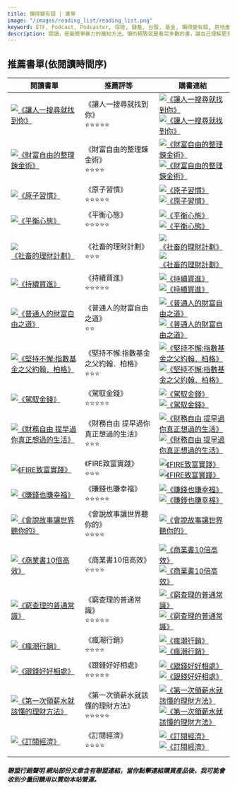 ```yaml
---
title: 懶得變有錢 | 書單
image: "/images/reading_list/reading_list.png"
keyword: ETF, Podcast, Podcaster, 保險, 儲蓄, 台股, 基金, 懶得變有錢, 房地產, 投資理財, 支出, 收入, 理財規劃, 瑪斯理財兩三事, 稅務, 總體經濟, 美股, 職涯心得, 股利收入, 複委託, 記帳, 讀書心得, 財務規劃, 財商, 貸款, 資產配置, 退休規劃, 開源節流
description: 閱讀，是最簡單暴力的擴知方法。懶的極致就是看完多數的書，讓自己理解更多的原則，接著落實到自己的生活來實踐。這不只是閱讀，而是閱歷。
---
```


## 推薦書單(依閱讀時間序)

| 閱讀書單 | 推薦評等 | 購書連結 |
|-|-|-|
| [![《讓人一搜尋就找到你》](/images/reading_list/img_18.png)](/blog/book-review-let-people-find-you-with-just-one-search/) | 《讓人一搜尋就找到你》<br/>⭐⭐⭐⭐⭐ | [![《讓人一搜尋就找到你》](/images/reading_list/books_buy.jpg)](https://www.books.com.tw/exep/assp.php/shamangels/products/0010977804?utm_source=shamangels&utm_medium=ap-books&utm_content=recommend&utm_campaign=ap-202407)<br/> [![《讓人一搜尋就找到你》](/images/reading_list/momobooks_buy.jpg)](https://www.momoshop.com.tw/goods/GoodsDetail.jsp?i_code=12274102&Area=search&mdiv=403&oid=0_1&cid=index&kw=%E8%AE%93%E4%BA%BA%E4%B8%80%E6%90%9C%E5%B0%8B%E5%B0%B1%E6%89%BE%E5%88%B0%E4%BD%A0&memid=6000021729&cid=apuad&oid=1&osm=league) |
| [![《財富自由的整理鍊金術》](/images/reading_list/img_17.png)](/blog/book-review-the-alchemy-of-financial-freedom/) | 《財富自由的整理鍊金術》<br/>⭐⭐⭐⭐ | [![《財富自由的整理鍊金術》](/images/reading_list/books_buy.jpg)](https://www.books.com.tw/exep/assp.php/shamangels/products/0010919750?utm_source=shamangels&utm_medium=ap-books&utm_content=recommend&utm_campaign=ap-202407)<br/> [![《財富自由的整理鍊金術》](/images/reading_list/momobooks_buy.jpg)](https://www.momoshop.com.tw/goods/GoodsDetail.jsp?i_code=9923534&Area=search&mdiv=403&oid=0_1&cid=index&kw=%E8%B2%A1%E5%AF%8C%E8%87%AA%E7%94%B1%E7%9A%84%E6%95%B4%E7%90%86%E9%8D%8A%E9%87%91%E8%A1%93&memid=6000021729&cid=apuad&oid=1&osm=league) |
| [![《原子習慣》](/images/reading_list/img_16.png)](/blog/book-reviewthoughts-on-atomic-habits/) | 《原子習慣》<br/>⭐⭐⭐⭐⭐ | [![《原子習慣》](/images/reading_list/books_buy.jpg)](https://www.books.com.tw/exep/assp.php/shamangels/products/0010822522?utm_source=shamangels&utm_medium=ap-books&utm_content=recommend&utm_campaign=ap-202407)<br/> [![《原子習慣》](/images/reading_list/momobooks_buy.jpg)](https://www.momoshop.com.tw/goods/GoodsDetail.jsp?i_code=8572695&Area=search&mdiv=403&oid=0_1&cid=index&kw=%E5%8E%9F%E5%AD%90%E7%BF%92%E6%85%A3&memid=6000021729&cid=apuad&oid=1&osm=league) |
| [![《平衡心態》](/images/reading_list/img_15.png)](/blog/book-balanced-mental-reading-experience/) | 《平衡心態》<br/>⭐⭐⭐⭐⭐ | [![《平衡心態》](/images/reading_list/books_buy.jpg)](https://www.books.com.tw/exep/assp.php/shamangels/products/0010950295?utm_source=shamangels&utm_medium=ap-books&utm_content=recommend&utm_campaign=ap-202406)<br/> [![《平衡心態》](/images/reading_list/momobooks_buy.jpg)](https://www.momoshop.com.tw/goods/GoodsDetail.jsp?i_code=11062008&Area=search&oid=1_1&cid=index&kw=%E5%B9%B3%E8%A1%A1%E5%BF%83%E6%85%8B&memid=6000021729&cid=apuad&oid=1&osm=league) |
| [![《社畜的理財計劃》](/images/reading_list/img_14.png)](/blog/book-social-animal-financial-plan/) | 《社畜的理財計劃》<br/>⭐⭐⭐ | [![《社畜的理財計劃》](/images/reading_list/books_buy.jpg)](https://www.books.com.tw/exep/assp.php/shamangels/products/0010918698?utm_source=shamangels&utm_medium=ap-books&utm_content=recommend&utm_campaign=ap-202406)<br/> [![《社畜的理財計劃》](/images/reading_list/momobooks_buy.jpg)](https://www.momoshop.com.tw/goods/GoodsDetail.jsp?i_code=9880572&Area=search&oid=1_1&cid=index&kw=%E7%A4%BE%E7%95%9C%E7%9A%84%E7%90%86%E8%B2%A1%E8%A8%88%E5%8A%83&memid=6000021729&cid=apuad&oid=1&osm=league) |
| [![《持續買進》](/images/reading_list/img_13.png)](/blog/book-continuous-buy-reading-experience/) | 《持續買進》<br/>⭐⭐⭐⭐⭐ | [![《持續買進》](/images/reading_list/books_buy.jpg)](https://www.books.com.tw/exep/assp.php/shamangels/products/0010957881?utm_source=shamangels&utm_medium=ap-books&utm_content=recommend&utm_campaign=ap-202406)<br/> [![《持續買進》](/images/reading_list/momobooks_buy.jpg)](https://www.momoshop.com.tw/goods/GoodsDetail.jsp?i_code=11398962&Area=search&oid=1_1&cid=index&kw=%E6%8C%81%E7%BA%8C%E8%B2%B7%E9%80%B2&memid=6000021729&cid=apuad&oid=1&osm=league) |
| [![《普通人的財富自由之道》](/images/reading_list/img_12.png)](/blog/book-the-word-of-freedom-of-evergreen/) | 《普通人的財富自由之道》<br/>⭐⭐ | [![《普通人的財富自由之道》](/images/reading_list/books_buy.jpg)](https://www.books.com.tw/exep/assp.php/shamangels/products/0010914697?utm_source=shamangels&utm_medium=ap-books&utm_content=recommend&utm_campaign=ap-202406)<br/> [![《普通人的財富自由之道》](/images/reading_list/momobooks_buy.jpg)](https://www.momoshop.com.tw/goods/GoodsDetail.jsp?i_code=9748520&Area=search&oid=1_1&cid=index&kw=%E6%99%AE%E9%80%9A%E4%BA%BA%E7%9A%84%E8%B2%A1%E5%AF%8C%E8%87%AA%E7%94%B1%E4%B9%8B%E9%81%93&memid=6000021729&cid=apuad&oid=1&osm=league) |
| [![《堅持不懈:指數基金之父約翰．柏格》](/images/reading_list/img_11.png)](/blog/book-persistence-father-of-the-index-fund-johnberg-reading-experience/) | 《堅持不懈:指數基金之父約翰．柏格》<br/>⭐⭐⭐ | [![《堅持不懈:指數基金之父約翰．柏格》](/images/reading_list/books_buy.jpg)](https://www.books.com.tw/exep/assp.php/shamangels/products/0010823259?utm_source=shamangels&utm_medium=ap-books&utm_content=recommend&utm_campaign=ap-202406)<br/> [![《堅持不懈:指數基金之父約翰．柏格》](/images/reading_list/momobooks_buy.jpg)](https://www.momoshop.com.tw/goods/GoodsDetail.jsp?i_code=9271410&Area=search&oid=1_1&cid=index&kw=%E5%A0%85%E6%8C%81%E4%B8%8D%E6%87%88%3A%E6%8C%87%E6%95%B8%E5%9F%BA%E9%87%91%E4%B9%8B%E7%88%B6%E7%B4%84%E7%BF%B0%EF%BC%8E%E6%9F%8F%E6%A0%BC&memid=6000021729&cid=apuad&oid=1&osm=league) |
| [![《駕馭金錢》](/images/reading_list/img_10.png)](/blog/book-of-books-management-of-money-reading-experience/) | 《駕馭金錢》<br/>⭐⭐⭐⭐⭐ | [![《駕馭金錢》](/images/reading_list/books_buy.jpg)](https://www.books.com.tw/exep/assp.php/shamangels/products/0010823445?utm_source=shamangels&utm_medium=ap-books&utm_content=recommend&utm_campaign=ap-202406)<br/> [![《駕馭金錢》](/images/reading_list/momobooks_buy.jpg)](https://www.momoshop.com.tw/goods/GoodsDetail.jsp?i_code=12360259&Area=search&oid=1_1&cid=index&kw=%E9%A7%95%E9%A6%AD%E9%87%91%E9%8C%A2&memid=6000021729&cid=apuad&oid=1&osm=league) |
| [![《財務自由 提早過你真正想過的生活》](/images/reading_list/img_9.png)](/blog/book-freedom-of-finance-live-early-life-you-really-thinking-reading-experience/) | 《財務自由 提早過你真正想過的生活》<br/>⭐⭐⭐ | [![《財務自由 提早過你真正想過的生活》](/images/reading_list/books_buy.jpg)](https://www.books.com.tw/exep/assp.php/shamangels/products/0010849695?utm_source=shamangels&utm_medium=ap-books&utm_content=recommend&utm_campaign=ap-202406)<br/> [![《財務自由 提早過你真正想過的生活》](/images/reading_list/momobooks_buy.jpg)](https://www.momoshop.com.tw/goods/GoodsDetail.jsp?i_code=8563268&Area=search&oid=1_1&cid=index&kw=%E8%B2%A1%E5%8B%99%E8%87%AA%E7%94%B1%20%E6%8F%90%E6%97%A9%E9%81%8E%E4%BD%A0%E7%9C%9F%E6%AD%A3%E6%83%B3%E9%81%8E%E7%9A%84%E7%94%9F%E6%B4%BB&memid=6000021729&cid=apuad&oid=1&osm=league) |
| [![《FIRE致富實踐》](/images/reading_list/img_8.png)](/blog/book-fire-to-get-rich-reading-experience/) | 《FIRE致富實踐》<br/>⭐⭐⭐ | [![《FIRE致富實踐》](/images/reading_list/books_buy.jpg)](https://www.books.com.tw/exep/assp.php/shamangels/products/0010938897?utm_source=shamangels&utm_medium=ap-books&utm_content=recommend&utm_campaign=ap-202406)<br/> [![《FIRE致富實踐》](/images/reading_list/momobooks_buy.jpg)](https://www.momoshop.com.tw/goods/GoodsDetail.jsp?i_code=10646848&Area=search&oid=1_2&cid=index&kw=FIRE%E8%87%B4%E5%AF%8C%E5%AF%A6%E8%B8%90&memid=6000021729&cid=apuad&oid=1&osm=league) |
| [![《賺錢也賺幸福》](/images/reading_list/img_7.png)](/blog/book-of-books-make-money-and-earn-happiness-reading-experience/) | 《賺錢也賺幸福》<br/>⭐⭐⭐⭐⭐ | [![《賺錢也賺幸福》](/images/reading_list/books_buy.jpg)](https://www.books.com.tw/exep/assp.php/shamangels/products/0010991526?utm_source=shamangels&utm_medium=ap-books&utm_content=recommend&utm_campaign=ap-202406)<br/> [![《賺錢也賺幸福》](/images/reading_list/momobooks_buy.jpg)](https://www.momoshop.com.tw/goods/GoodsDetail.jsp?i_code=12903375&Area=search&oid=1_3&cid=index&kw=%E8%B3%BA%E9%8C%A2%E4%B9%9F%E8%B3%BA%E5%B9%B8%E7%A6%8F&memid=6000021729&cid=apuad&oid=1&osm=league) |
| [![《會說故事讓世界聽你的》](/images/reading_list/img_6.png)](/blog/book-can-tell-the-story-that-let-the-world-listen-to-you-reading-experience/) | 《會說故事讓世界聽你的》<br/>⭐⭐⭐⭐ | [![《會說故事讓世界聽你的》](/images/reading_list/books_buy.jpg)](https://www.books.com.tw/exep/assp.php/shamangels/products/0010632833?utm_source=shamangels&utm_medium=ap-books&utm_content=recommend&utm_campaign=ap-202406)<br/> |
| [![《商業書10倍高效》](/images/reading_list/img_5.png)](/blog/book-of-books-commercial-books-10-times-efficient-reading-experience/) | 《商業書10倍高效》<br/>⭐⭐⭐⭐ | [![《商業書10倍高效》](/images/reading_list/books_buy.jpg)](https://www.books.com.tw/exep/assp.php/shamangels/products/0010965241?utm_source=shamangels&utm_medium=ap-books&utm_content=recommend&utm_campaign=ap-202406)<br/> [![《商業書10倍高效》](/images/reading_list/momobooks_buy.jpg)](https://www.momoshop.com.tw/goods/GoodsDetail.jsp?i_code=10323246&Area=search&oid=1_1&cid=index&kw=%E5%95%86%E6%A5%AD%E6%9B%B810%E5%80%8D%E9%AB%98%E6%95%88&memid=6000021729&cid=apuad&oid=1&osm=league) |
| [![《窮查理的普通常識》](/images/reading_list/img_4.png)](/blog/book-of-books-general-common-sense-of-poor-charlie-reading-experience/) | 《窮查理的普通常識》<br/>⭐⭐⭐⭐⭐ | [![《窮查理的普通常識》](/images/reading_list/books_buy.jpg)](https://www.books.com.tw/exep/assp.php/shamangels/products/0010987406?utm_source=shamangels&utm_medium=ap-books&utm_content=recommend&utm_campaign=ap-202406)<br/> [![《窮查理的普通常識》](/images/reading_list/momobooks_buy.jpg)](https://www.momoshop.com.tw/goods/GoodsDetail.jsp?i_code=12757978&Area=search&oid=1_1&cid=index&kw=%E7%AA%AE%E6%9F%A5%E7%90%86%E7%9A%84%E6%99%AE%E9%80%9A%E5%B8%B8%E8%AD%98&memid=6000021729&cid=apuad&oid=1&osm=league) |
| [![《瘋潮行銷》](/images/reading_list/img_3.png)](/blog/book-crazy-marketing-reading-experience/) | 《瘋潮行銷》<br/>⭐⭐⭐⭐ | [![《瘋潮行銷》](/images/reading_list/books_buy.jpg)](https://www.books.com.tw/exep/assp.php/shamangels/products/0010916439?utm_source=shamangels&utm_medium=ap-books&utm_content=recommend&utm_campaign=ap-202406)<br/> [![《瘋潮行銷》](/images/reading_list/momobooks_buy.jpg)](https://www.momoshop.com.tw/goods/GoodsDetail.jsp?i_code=8948985&Area=search&oid=1_1&cid=index&kw=%E7%98%8B%E6%BD%AE%E8%A1%8C%E9%8A%B7&memid=6000021729&cid=apuad&oid=1&osm=league) |
| [![《跟錢好好相處》](/images/reading_list/img_2.png)](/blog/book-of-books-reading-in-along-with-money/) |《跟錢好好相處》<br/>⭐⭐⭐⭐⭐ | [![《跟錢好好相處》](/images/reading_list/books_buy.jpg)](https://www.books.com.tw/exep/assp.php/shamangels/products/0010963721?utm_source=shamangels&utm_medium=ap-books&utm_content=recommend&utm_campaign=ap-202406)<br/> [![《跟錢好好相處》](/images/reading_list/momobooks_buy.jpg)](https://www.momoshop.com.tw/goods/GoodsDetail.jsp?i_code=11652919&Area=search&oid=1_1&cid=index&kw=%E8%B7%9F%E9%8C%A2%E5%A5%BD%E5%A5%BD%E7%9B%B8%E8%99%95&memid=6000021729&cid=apuad&oid=1&osm=league) |
| [![《第一次領薪水就該懂的理財方法》](/images/reading_list/img_1.png)](/blog/book-of-books-financial-methods-that-you-should-understand-for-the-first-time-you-receive-salary-reading-experience/) | 《第一次領薪水就該懂的理財方法》<br/>⭐⭐⭐⭐⭐ | [![《第一次領薪水就該懂的理財方法》](/images/reading_list/books_buy.jpg)](https://www.books.com.tw/exep/assp.php/shamangels/products/E050028578?utm_source=shamangels&utm_medium=ap-books&utm_content=recommend&utm_campaign=ap-202406)<br/> [![《第一次領薪水就該懂的理財方法》](/images/reading_list/momobooks_buy.jpg)](https://www.momoshop.com.tw/goods/GoodsDetail.jsp?i_code=9251909&Area=search&oid=1_1&cid=index&kw=%E7%AC%AC%E4%B8%80%E6%AC%A1%E9%A0%98%E8%96%AA%E6%B0%B4%E5%B0%B1%E8%A9%B2%E6%87%82%E7%9A%84%E7%90%86%E8%B2%A1%E6%96%B9%E6%B3%95&memid=6000021729&cid=apuad&oid=1&osm=league) |
| [![《訂閱經濟》](/images/reading_list/img_0.png)](/blog/book-subscribe-to-economy-reading-experience/) | 《訂閱經濟》<br/>⭐⭐⭐️⭐ | [![《訂閱經濟》](/images/reading_list/books_buy.jpg)](https://www.books.com.tw/exep/assp.php/shamangels/products/0010900225?utm_source=shamangels&utm_medium=ap-books&utm_content=recommend&utm_campaign=ap-202406)<br/> [![《訂閱經濟》](/images/reading_list/momobooks_buy.jpg)](https://www.momoshop.com.tw/goods/GoodsDetail.jsp?i_code=8614079&Area=search&oid=1_1&cid=index&kw=%E8%A8%82%E9%96%B1%E7%B6%93%E6%BF%9F&memid=6000021729&cid=apuad&oid=1&osm=league) |
||||



##### 聯盟行銷聲明 網站部份文章含有聯盟連結，當你點擊連結購買產品後，我可能會收到少量回饋用以贊助本站營運。
